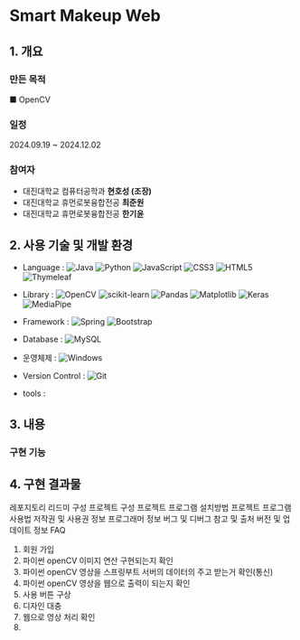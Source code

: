 # Smart Makeup Web
## 1. 개요

### 만든 목적

■ OpenCV

### 일정
2024.09.19 ~ 2024.12.02

### 참여자
- 대진대학교 컴퓨터공학과 **현호성 (조장)**
- 대진대학교 휴먼로봇융합전공 **최준원**
- 대진대학교 휴먼로봇융합전공 **한기윤**

## 2. 사용 기술 및 개발 환경
- Language :
![Java](https://img.shields.io/badge/java-%23ED8B00.svg?style=for-the-badge&logo=openjdk&logoColor=white)
![Python](https://img.shields.io/badge/python-3670A0?style=for-the-badge&logo=python&logoColor=ffdd54)
![JavaScript](https://img.shields.io/badge/javascript-%23323330.svg?style=for-the-badge&logo=javascript&logoColor=%23F7DF1E)
![CSS3](https://img.shields.io/badge/css3-%231572B6.svg?style=for-the-badge&logo=css3&logoColor=white)
![HTML5](https://img.shields.io/badge/html5-%23E34F26.svg?style=for-the-badge&logo=html5&logoColor=white)
![Thymeleaf](https://img.shields.io/badge/Thymeleaf-%23005C0F.svg?style=for-the-badge&logo=Thymeleaf&logoColor=white)

- Library :
![OpenCV](https://img.shields.io/badge/opencv-%23white.svg?style=for-the-badge&logo=opencv&logoColor=white)
![scikit-learn](https://img.shields.io/badge/scikit--learn-%23F7931E.svg?style=for-the-badge&logo=scikit-learn&logoColor=white)
![Pandas](https://img.shields.io/badge/pandas-%23150458.svg?style=for-the-badge&logo=pandas&logoColor=white)
![Matplotlib](https://img.shields.io/badge/Matplotlib-%23ffffff.svg?style=for-the-badge&logo=Matplotlib&logoColor=black)
![Keras](https://img.shields.io/badge/Keras-%23D00000.svg?style=for-the-badge&logo=Keras&logoColor=white)
![MediaPipe](https://img.shields.io/badge/MediaPipe-%23150458.svg?style=for-the-badge&logo=MediaPipe&logoColor=white)

- Framework :
![Spring](https://img.shields.io/badge/spring-%236DB33F.svg?style=for-the-badge&logo=spring&logoColor=white)
![Bootstrap](https://img.shields.io/badge/bootstrap-%238511FA.svg?style=for-the-badge&logo=bootstrap&logoColor=white)

- Database :
![MySQL](https://img.shields.io/badge/mysql-4479A1.svg?style=for-the-badge&logo=mysql&logoColor=white)

- 운영체제 :
![Windows](https://img.shields.io/badge/Windows-0078D6?style=for-the-badge&logo=windows&logoColor=white)

- Version Control :
![Git](https://img.shields.io/badge/git-%23F05033.svg?style=for-the-badge&logo=git&logoColor=white)

- tools :

## 3. 내용

### 구현 기능

## 4. 구현 결과물


레포지토리 리드미 구성
프로젝트 구성
프로젝트 프로그램 설치방법
프로젝트 프로그램 사용법
저작권 및 사용권 정보
프로그래머 정보
버그 및 디버그
참고 및 출처
버전 및 업데이트 정보
FAQ

1. 회원 가입
2. 파이썬 openCV 이미지 연산 구현되는지 확인
3. 파이썬 openCV 영상을 스프링부트 서버의 데이터의 주고 받는거 확인(통신)
4. 파이썬 openCV 영상을 웹으로 출력이 되는지 확인
5. 사용 버튼 구상
6. 디자인 대충
7. 웹으로 영상 처리 확인
8. 
